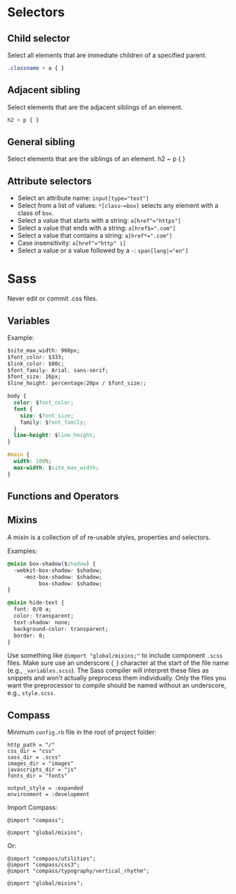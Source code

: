 # Selectors
## Child selector
Select all elements that are immediate children of a specified parent. 
```css
.classname > a { }
```

## Adjacent sibling
Select elements that are the adjacent siblings of an element.
```css
h2 + p { }
```

## General sibling
Select elements that are the siblings of an element.
h2 ~ p { }

## Attribute selectors
- Select an attribute name: `input[type="text"]`
- Select from a list of values: `*[class~=box]` selects any element with a class of `box`.
- Select a value that starts with a string: `a[href^="https"]`
- Select a value that ends with a string: `a[href$=".com"]`
- Select a value that contains a string: `a[href*=".com"]`
- Case insensitivity: `a[href^="http" i]`
- Select a value or a value followed by a `-`: `span[lang|="en"]`

# Sass
Never edit or commit .css files.
## Variables
Example: 
```css
$site_max_width: 960px;
$font_color: $333;
$link_color: $00c;
$font_family: Arial, sans-serif;
$font_size: 16px;
$line_height: percentage(20px / $font_size);

body {
  color: $font_color;
  font {
    size: $font_size;
    family: $font_family;
  }
  line-height: $line_height;
}

#main {
  width: 100%;
  max-width: $site_max_width;
}
```

## Functions and Operators

## Mixins
A mixin is a collection of of re-usable styles, properties and selectors.

Examples:
```css
@mixin box-shadow($shadow) {
  -webkit-box-shadow: $shadow;
     -moz-box-shadow: $shadow;
          box-shadow: $shadow;
}

@mixin hide-text {
  font: 0/0 a;
  color: transparent;
  text-shadow: none;
  background-color: transparent;
  border: 0;
}
```

Use something like `@import "global/mixins;"` to include component `.scss` files. Make sure use an underscore (`_`) character at the start of the file name (e.g., `_variables.scss`). The Sass compiler will interpret these files as snippets and won’t actually preprocess them individually. Only the files you want the preprocessor to compile should be named without an underscore, e.g., `style.scss`.

## Compass
Minimum `config.rb` file in the root of project folder:
```
http_path = "/"
css_dir = "css"
sass_dir = .scss"
images_dir = "images"
javascripts_dir = "js"
fonts_dir = "fonts"

output_style = :expanded
environment = :development
```

Import Compass:
```
@import "compass";

@import "global/mixins";
```
Or:
```
@import "compass/utilities";
@import "compass/css3";
@import "compass/typography/vertical_rhythm";

@import "global/mixins";
```
